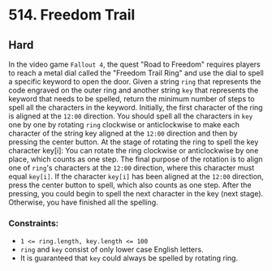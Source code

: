 # 514. Freedom Trail

## Hard

In the video game `Fallout 4`, the quest "Road to Freedom" requires players to reach a metal dial called the "Freedom
Trail Ring" and use the dial to spell a specific keyword to open the door. Given a string `ring` that represents the
code engraved on the outer ring and another string `key` that represents the keyword that needs to be spelled, return
the minimum number of steps to spell all the characters in the keyword. Initially, the first character of the ring is
aligned at the `12:00` direction. You should spell all the characters in `key` one by one by rotating `ring` clockwise
or anticlockwise to make each character of the string key aligned at the `12:00` direction and then by pressing the
center button. At the stage of rotating the ring to spell the key character key[i]: You can rotate the ring clockwise or
anticlockwise by one place, which counts as one step. The final purpose of the rotation is to align one of `ring`'s
characters at the `12:00` direction, where this character must equal `key[i]`. If the character `key[i]` has been
aligned at the `12:00` direction, press the center button to spell, which also counts as one step. After the pressing,
you could begin to spell the next character in the key (next stage). Otherwise, you have finished all the spelling.

### Constraints:

- `1 <= ring.length, key.length <= 100`
- `ring` and `key` consist of only lower case English letters.
- It is guaranteed that `key` could always be spelled by rotating ring.
